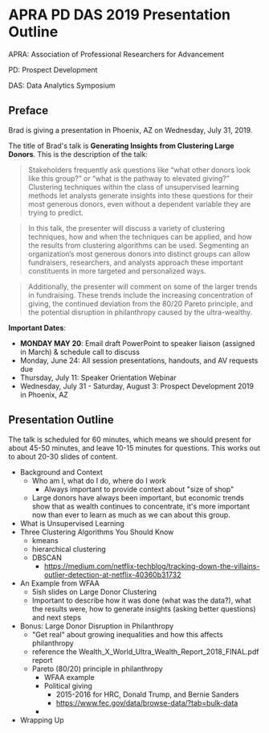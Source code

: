 # APRA PD DAS 2019 Presentation Outline

APRA: Association of Professional Researchers for Advancement 

PD: Prospect Development

DAS: Data Analytics Symposium

## Preface

Brad is giving a presentation in Phoenix, AZ on Wednesday, July 31, 2019.

The title of Brad's talk is __Generating Insights from Clustering Large Donors__. This is the description of the talk:

> Stakeholders frequently ask questions like “what other donors look like this group?” or “what is the pathway to elevated giving?” Clustering techniques within the class of unsupervised learning methods let analysts generate insights into these questions for their most generous donors, even without a dependent variable they are trying to predict. 

> In this talk, the presenter will discuss a variety of clustering techniques, how and when the techniques can be applied, and how the results from clustering algorithms can be used. Segmenting an organization’s most generous donors into distinct groups can allow fundraisers, researchers, and analysts approach these important constituents in more targeted and personalized ways.

> Additionally, the presenter will comment on some of the larger trends in fundraising. These trends include the increasing concentration of giving, the continued deviation from the 80/20 Pareto principle, and the potential disruption in philanthropy caused by the ultra-wealthy.

__Important Dates__:

- __MONDAY MAY 20__: Email draft PowerPoint to speaker liaison (assigned in March) & schedule call to discuss
- Monday, June 24: All session presentations, handouts, and AV requests due 
- Thursday, July 11: Speaker Orientation Webinar
- Wednesday, July 31 - Saturday, August 3: Prospect Development 2019 in Phoenix, AZ


## Presentation Outline

The talk is scheduled for 60 minutes, which means we should present for about 45-50 minutes, and leave 10-15 minutes for questions. This works out to about 20-30 slides of content.

 - Background and Context
     + Who am I, what do I do, where do I work
         * Always important to provide context about "size of shop"
     + Large donors have always been important, but economic trends show that as wealth continues to concentrate, it's more important now than ever to learn as much as we can about this group.
 - What is Unsupervised Learning
 - Three Clustering Algorithms You Should Know
     + kmeans
     + hierarchical clustering
     + DBSCAN
         * https://medium.com/netflix-techblog/tracking-down-the-villains-outlier-detection-at-netflix-40360b31732
 - An Example from WFAA
     + 5ish slides on Large Donor Clustering
     + Important to describe how it was done (what was the data?), what the results were, how to generate insights (asking better questions) and next steps
 - Bonus: Large Donor Disruption in Philanthropy
     + "Get real" about growing inequalities and how this affects philanthropy
     + reference the Wealth_X_World_Ultra_Wealth_Report_2018_FINAL.pdf report
     + Pareto (80/20) principle in philanthropy
         * WFAA example
         * Political giving
             - 2015-2016 for HRC, Donald Trump, and Bernie Sanders
             - https://www.fec.gov/data/browse-data/?tab=bulk-data
         * 
 - Wrapping Up



